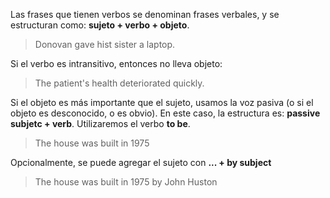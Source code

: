 Las frases que tienen verbos se denominan frases verbales, y se estructuran como: **sujeto + verbo + objeto**.

> Donovan gave hist sister a laptop.

Si el verbo es intransitivo, entonces no lleva objeto:

> The patient's health deteriorated quickly.

Si el objeto es más importante que el sujeto, usamos la voz pasiva (o si el objeto es desconocido, o es obvio). En este caso, la estructura es: **passive subjetc + verb**. Utilizaremos el verbo **to be**.

> The house was built in 1975

Opcionalmente, se puede agregar el sujeto con **... + by subject**

> The house was built in 1975 by John Huston
